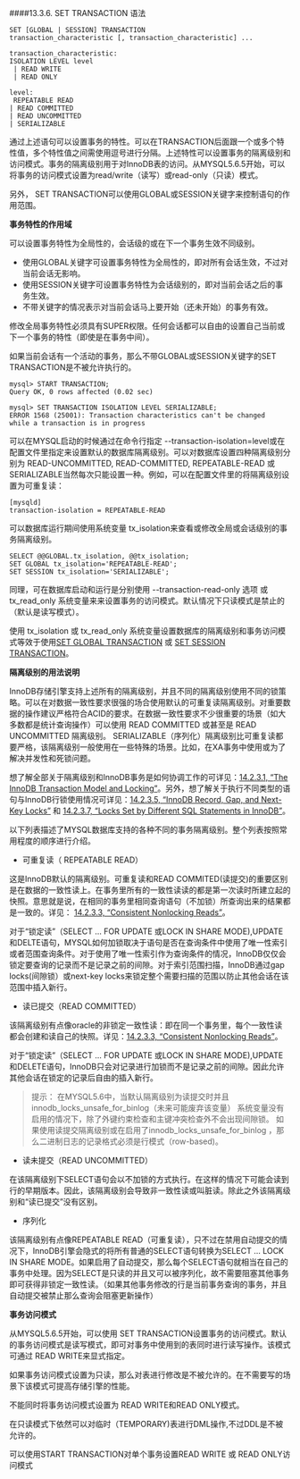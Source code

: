 ####13.3.6. SET TRANSACTION 语法

	SET [GLOBAL | SESSION] TRANSACTION
    transaction_characteristic [, transaction_characteristic] ...

	transaction_characteristic:
    ISOLATION LEVEL level
 	 | READ WRITE
 	 | READ ONLY

	level:
     REPEATABLE READ
   	| READ COMMITTED
   	| READ UNCOMMITTED
   	| SERIALIZABLE

通过上述语句可以设置事务的特性。可以在TRANSACTION后面跟一个或多个特性值，多个特性值之间需使用逗号进行分隔。上述特性可以设置事务的隔离级别和访问模式。事务的隔离级别用于对InnoDB表的访问。从MYSQL5.6.5开始，可以将事务的访问模式设置为read/write（读写）或read-only（只读）模式。

另外， SET TRANSACTION可以使用GLOBAL或SESSION关键字来控制语句的作用范围。


__事务特性的作用域__


可以设置事务特性为全局性的，会话级的或在下一个事务生效不同级别。

* 使用GLOBAL关键字可设置事务特性为全局性的，即对所有会话生效，不过对当前会话无影响。
* 使用SESSION关键字可设置事务特性为会话级别的，即对当前会话之后的事务生效。
* 不带关键字的情况表示对当前会话马上要开始（还未开始）的事务有效。

修改全局事务特性必须具有SUPER权限。任何会话都可以自由的设置自己当前或下一个事务的特性（即使是在事务中间）。

如果当前会话有一个活动的事务，那么不带GLOBAL或SESSION关键字的SET TRANSACTION是不被允许执行的。

	mysql> START TRANSACTION;
	Query OK, 0 rows affected (0.02 sec)

	mysql> SET TRANSACTION ISOLATION LEVEL SERIALIZABLE;
	ERROR 1568 (25001): Transaction characteristics can't be changed
	while a transaction is in progress

可以在MYSQL启动的时候通过在命令行指定 --transaction-isolation=level或在配置文件里指定来设置默认的数据库隔离级别。可以对数据库设置四种隔离级别分别为 READ-UNCOMMITTED, READ-COMMITTED, REPEATABLE-READ 或SERIALIZABLE当然每次只能设置一种。例如，可以在配置文件里的将隔离级别设置为可重复读：

	[mysqld]
	transaction-isolation = REPEATABLE-READ

可以数据库运行期间使用系统变量 tx\_isolation来查看或修改全局或会话级别的事务隔离级别。

	SELECT @@GLOBAL.tx_isolation, @@tx_isolation;
	SET GLOBAL tx_isolation='REPEATABLE-READ';
	SET SESSION tx_isolation='SERIALIZABLE';
	
同理，可在数据库启动和运行是分别使用 --transaction-read-only 选项 或 tx\_read\_only 系统变量来来设置事务的访问模式。默认情况下只读模式是禁止的（默认是读写模式）。

使用 tx\_isolation 或 tx\_read\_only 系统变量设置数据库的隔离级别和事务访问模式等效于使用[SET GLOBAL TRANSACTION]() 或 [SET SESSION TRANSACTION]()。

 __隔离级别的用法说明__

InnoDB存储引擎支持上述所有的隔离级别，并且不同的隔离级别使用不同的锁策略。可以在对数据一致性要求很强的场合使用默认的可重复读隔离级别。对重要数据的操作建议严格符合ACID的要求。在数据一致性要求不少很重要的场景（如大多数都是统计查询操作）可以使用 READ COMMITTED 或甚至是 READ UNCOMMITTED 隔离级别。 SERIALIZABLE（序列化）隔离级别比可重复读都要严格，该隔离级别一般使用在一些特殊的场景。比如，在XA事务中使用或为了解决并发性和死锁问题。

想了解全部关于隔离级别和InnoDB事务是如何协调工作的可详见：[14.2.3.1, “The InnoDB Transaction Model and Locking”]()。另外，想了解关于执行不同类型的语句与InnoDB行锁使用情况可详见：[14.2.3.5, “InnoDB Record, Gap, and Next-Key Locks”]() 和 [14.2.3.7, “Locks Set by Different SQL Statements in InnoDB”]()。

以下列表描述了MYSQL数据库支持的各种不同的事务隔离级别。整个列表按照常用程度的顺序进行介绍。

* 可重复读（ REPEATABLE READ）

 这是InnoDB默认的隔离级别。可重复读和READ COMMITED(读提交)的重要区别是在数据的一致性读上。在事务里所有的一致性读读的都是第一次读时所建立起的快照。意思就是说，在相同的事务里相同查询语句（不加锁）所查询出来的结果都是一致的。详见： [ 14.2.3.3, “Consistent Nonlocking Reads”]()。

对于“锁定读”（SELECT ... FOR UPDATE 或LOCK IN SHARE MODE),UPDATE和DELTE语句，MYSQL如何加锁取决于语句是否在查询条件中使用了唯一性索引或者范围查询条件。对于使用了唯一性索引作为查询条件的情况，InnoDB仅仅会锁定要查询的记录而不是记录之前的间隙。对于索引范围扫描，InnoDB通过gap locks(间隙锁）或next-key locks来锁定整个需要扫描的范围以防止其他会话在该范围中插入新行。

* 读已提交（READ COMMITTED）

 该隔离级别有点像oracle的非锁定一致性读：即在同一个事务里，每个一致性读
都会创建和读自己的快照。详见：[14.2.3.3, “Consistent Nonlocking Reads”]()。

对于“锁定读”（SELECT ... FOR UPDATE 或LOCK IN SHARE MODE),UPDATE和DELETE语句，InnoDB只会对记录进行加锁而不是记录之前的间隙。因此允许其他会话在锁定的记录后自由的插入新行。

>提示：
>在MYSQL5.6中，当默认隔离级别为读提交时并且innodb\_locks\_unsafe\_for\_binlog（未来可能废弃该变量） 系统变量没有启用的情况下，除了外键约束检查和主键冲突检查外不会出现间隙锁。
>如果使用读提交隔离级别或在启用了innodb\_locks\_unsafe\_for\_binlog ，那么二进制日志的记录格式必须是行模式（row-based)。

* 读未提交（READ UNCOMMITTED）

在该隔离级别下SELECT语句会以不加锁的方式执行。在这样的情况下可能会读到行的早期版本。因此，该隔离级别会导致非一致性读或叫脏读。除此之外该隔离级别和“读已提交”没有区别。

* 序列化

 该隔离级别有点像REPEATABLE READ（可重复读），只不过在禁用自动提交的情况下，InnoDB引擎会隐式的将所有普通的SELECT语句转换为SELECT ... LOCK IN SHARE MODE。如果启用了自动提交，那么每个SELECT语句就相当在自己的事务中处理。因为SELECT是只读的并且又可以被序列化，故不需要阻塞其他事务即可获得非锁定一致性读。（如果其他事务修改的行是当前事务查询的事务，并且自动提交被禁止那么查询会阻塞更新操作）

 __事务访问模式__

从MYSQL5.6.5开始，可以使用 SET TRANSACTION设置事务的访问模式。默认的事务访问模式是读写模式，即可对事务中使用到的表同时进行读写操作。该模式可通过 READ WRITE来显式指定。

如果事务访问模式设置为只读，那么对表进行修改是不被允许的。在不需要写的场景下该模式可提高存储引擎的性能。

不能同时将事务访问模式设置为 READ WRITE和READ ONLY模式。

在只读模式下依然可以对临时（TEMPORARY)表进行DML操作,不过DDL是不被允许的。

可以使用START TRANSACTION对单个事务设置READ WRITE 或 READ ONLY访问模式
 
